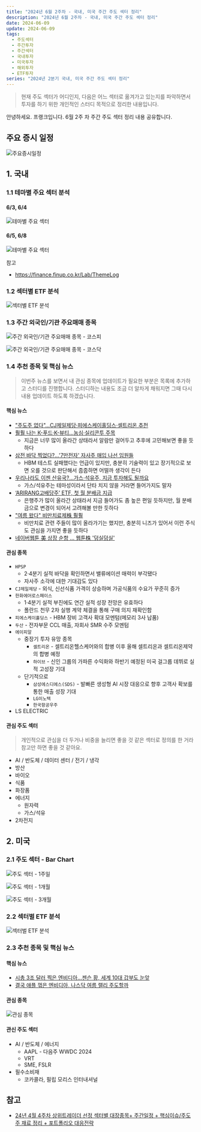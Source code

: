 ```yaml
---
title: "2024년 6월 2주차 - 국내, 미국 주간 주도 섹터 정리"
description: "2024년 6월 2주차 - 국내, 미국 주간 주도 섹터 정리"
date: 2024-06-09
update: 2024-06-09
tags:
  - 주도섹터
  - 주간투자
  - 주간섹터
  - 국내투자
  - 미국투자
  - 해외투자
  - ETF투자
series: "2024년 2분기 국내, 미국 주간 주도 섹터 정리"
---
```


> 현재 주도 섹터가 어디인지, 다음은 어느 섹터로 옮겨가고 있는지를 파악하면서 투자를 하기 위한 개인적인 스터디 목적으로 정리한 내용입니다.

안녕하세요. 프랭크입니다. 6월 2주 차 주간 주도 섹터 정리 내용 공유합니다.

## 주요 증시 일정

![주요증시일정](image-20240609165613250.png)

## 1. 국내

### 1.1 테마별 주요 섹터 분석

#### 6/3, 6/4

![테마별 주요 섹터](image-20240609164259143.png)

#### 6/5, 6/8

![테마별 주요 섹터](image-20240609164307061.png)

참고

- https://finance.finup.co.kr/Lab/ThemeLog

### 1.2 섹터별 ETF 분석

![섹터별 ETF 분석](image-20240609164316590.png)

### 1.3 주간 외국인/기관 주요매매 종목

![주간 외국인/기관 주요매매 종목 - 코스피](image-20240609164323978.png)

![주간 외국인/기관 주요매매 종목 - 코스닥](image-20240609164332934.png)

### 1.4 추천 종목 및 핵심 뉴스

> 이번주 뉴스를 보면서 내 관심 종목에 업데이트가 필요한 부분은 목록에 추가하고 스터디를 진행합니다. 스터디하는 내용도 조금 더 알차게 채워지면 그때 다시 내용 업데이트 하도록 하겠습니다.

#### 핵심 뉴스

- ["주도주 없다"...CJ제일제당·피에스케이홀딩스·셀트리온 추천](https://www.fnnews.com/news/202406091145090551)
- [훨훨 나는 K-푸드·K-뷰티…농심·실리콘투 주목](https://n.news.naver.com/mnews/article/018/0005759810)
  - 지금은 너무 많이 올라간 상태라서 알람만 걸어두고 추후에 고민해보면 좋을 듯하다
- [삼전 바닥 찍었다?…'7만전자' 자사주 매입 나선 임원들](https://n.news.naver.com/mnews/article/011/0004350694)
  - HBM 테스트 실패했다는 언급이 있지만, 충분히 기술력이 있고 장기적으로 보면 오를 것으로 판단해서 줍줍하면 어떨까 생각이 든다
- [우리나라도 이젠 산유국?…가스·석유주, 지금 투자해도 될까요](https://n.news.naver.com/mnews/article/011/0004350666)
  - 가스/석유주는 테마성이라서 단타 치지 않을 거라면 들어가지도 말자
- [‘ARIRANG고배당주’ ETF, 첫 월 분배금 지급](https://n.news.naver.com/mnews/article/011/0004350266)
  - 은행주가 많이 올라간 상태라서 지금 들어가도 좀 높은 편일 듯하지만, 월 분배금으로 변경이 되어서 고려해볼 만한 듯하다
- ["여름 왔다" 비만치료제株 훨훨](https://n.news.naver.com/mnews/article/015/0004993880)
  - 비만치료 관련 주들이 많이 올라가기는 했지만, 충분히 니즈가 있어서 이런 주식도 관심을 가지면 좋을 듯하다
- [네이버웹툰 美 상장 순항 … 웹툰株 '덩실덩실'](https://n.news.naver.com/mnews/article/009/0005313449)



#### 관심 종목

- `HPSP`
  - 2·4분기 실적 바닥을 확인하면서 밸류에이션 매력이 부각됐다
  - 자사주 소각에 대한 기대감도 있다
- `CJ제일제당` - 외식, 신선식품 가격이 상승하며 가공식품의 수요가 꾸준히 증가
- `한화에어로스페이스`
  - 1·4분기 실적 부진에도 연간 실적 성장 전망은 유효하다
  - 폴란드 천무 2차 실행 계약 체결을 통해 구매 의지 재확인함
- `피에스케이홀딩스` - HBM 장비 고객사 확대 모멘텀(메모리 3사 납품)
- `두산` - 전자부문 CCL 매출, 자회사 SMR 수주 모멘텀
- `에이피알`
  - 중장기 투자 유망 종목
      - `셀트리온` - 셀트리온헬스케어와의 합병 이후 올해 셀트리온과 셀트리온제약의 합병 예정
      - `하이브` - 신인 그룹의 가파른 수익화와 하반기 예정된 미국 걸그룹 데뷔로 실적 고성장 기대
  - 단기적으로
      - `삼성에스디에스(SDS)` - 발빠른 생성형 AI 시장 대응으로 향후 고객사 확보를 통한 매출 성장 기대
      - `LG이노텍`
      - `한국항공우주`
- LS ELECTRIC

#### 관심 주도 섹터

> 개인적으로 관심을 더 두거나 비중을 늘리면 좋을 것 같은 섹터로 정의를 한 거라 참고만 하면 좋을 것 같아요.

- AI / 반도체 / 데이터 센터 / 전기 / 냉각
- 방산
- 바이오
- 식품
- 화장품
- 에너지
  - 원자력
  - 가스/석유
- 2차전지

## 2. 미국

### 2.1 주도 섹터 -  Bar Chart

![주도 섹터 - 1주일](image-20240609164353966.png)

![주도 섹터 - 1개월](image-20240609164410884.png)

![주도 섹터 - 3개월](image-20240609164416646.png)

### 2.2 섹터벌 ETF 분석

![섹터벌 ETF 분석](image-20240609164424135.png)

### 2.3 추천 종목 및 핵심 뉴스

#### 핵심 뉴스

- [시총 3조 달러 찍은 엔비디아…젠슨 황, 세계 10대 갑부도 눈앞](https://n.news.naver.com/mnews/article/001/0014735276)
- [결국 애플 꺾은 엔비디아, 나스닥 여름 랠리 주도할까](https://www.youtube.com/watch?v=hFIMgQKGkTw)

#### 관심 종목

![관심 종목](image-20240609164430281.png)

#### 관신 주도 섹터

- AI / 반도체 / 에너지
  - AAPL - 다음주 WWDC 2024
  - VRT
  - SME, FSLR
- 필수소비재
  - 코카콜라, 필립 모리스 인터내셔널

## 참고

- [24년 4월 4주차 상위트레이더 선정 섹터별 대장종목+ 주간일정 + 핵심이슈/주도주 재료 정리 + 포트폴리오 대응전략](https://eureka.hankyung.com/insight/detail/5823)
